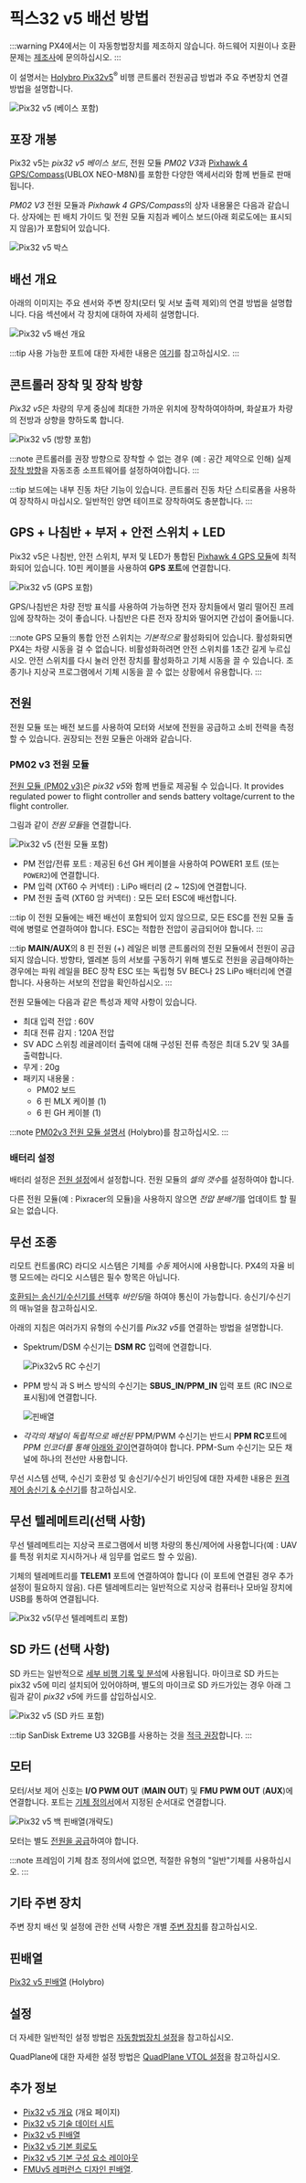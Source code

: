# 픽스32 v5 배선 방법

:::warning PX4에서는 이 자동항법장치를 제조하지 않습니다. 하드웨어 지원이나 호환 문제는 [제조사](https://shop.holybro.com/)에 문의하십시오.
:::

이 설명서는 [Holybro Pix32v5](../flight_controller/holybro_pix32_v5.md)<sup>&reg;</sup> 비행 콘트롤러 전원공급 방법과 주요 주변장치 연결 방법을 설명합니다.

![Pix32 v5 (베이스 포함)](../../assets/flight_controller/holybro_pix32_v5/IMG_3165.jpg)

## 포장 개봉

Pix32 v5는 *pix32 v5 베이스 보드*, 전원 모듈 *PM02 V3*과 [Pixhawk 4 GPS/Compass](https://shop.holybro.com/pixhawk-4-gps-module_p1094.html)(UBLOX NEO-M8N)를 포함한 다양한 액세서리와 함께 번들로 판매됩니다.

*PM02 V3* 전원 모듈과 *Pixhawk 4 GPS/Compass*의 상자 내용물은 다음과 같습니다. 상자에는 핀 배치 가이드 및 전원 모듈 지침과 베이스 보드(아래 회로도에는 표시되지 않음)가 포함되어 있습니다.

![Pix32 v5 박스](../../assets/flight_controller/holybro_pix32_v5/pix32_v5_unboxing_schematics.png)

## 배선 개요

아래의 이미지는 주요 센서와 주변 장치(모터 및 서보 출력 제외)의 연결 방법을 설명합니다. 다음 섹션에서 각 장치에 대하여 자세히 설명합니다.

![Pix32 v5 배선 개요](../../assets/flight_controller/holybro_pix32_v5/pix32_v5_wiring_overview.jpg)

:::tip
사용 가능한 포트에 대한 자세한 내용은 [여기](http://www.holybro.com/manual/Holybro_PIX32-V5_PINOUTS_V1.1.pdf)를 참고하십시오.
:::

## 콘트롤러 장착 및 장착 방향

*Pix32 v5*은 차량의 무게 중심에 최대한 가까운 위치에 장착하여야하며, 화살표가 차량의 전방과 상향을 향하도록 합니다.

![Pix32 v5 (방향 포함)](../../assets/flight_controller/holybro_pix32_v5/pix32_v5_orientation.png)

:::note
콘트롤러를 권장 방향으로 장착할 수 없는 경우 (예 : 공간 제약으로 인해) 실제 [장착 방향](../config/flight_controller_orientation.md)을 자동조종 소프트웨어를 설정하여야합니다.
:::

:::tip
보드에는 내부 진동 차단 기능이 있습니다. 콘트롤러 진동 차단 스티로폼을 사용하여 장착하시 마십시오. 일반적인 양면 테이프로 장착하여도 충분합니다.
:::

## GPS + 나침반 + 부저 + 안전 스위치 + LED

Pix32 v5은 나침반, 안전 스위치, 부저 및 LED가 통합된 [Pixhawk 4 GPS 모듈](https://shop.holybro.com/pixhawk-4-gps-module_p1094.html)에 최적화되어 있습니다. 10핀 케이블을 사용하여 **GPS 포트**에 연결합니다.

![Pix32 v5 (GPS 포함)](../../assets/flight_controller/holybro_pix32_v5/pix32_v5_connection_gps_compass.jpg)

GPS/나침반은 차량 전방 표식를 사용하여 가능하면 전자 장치들에서 멀리 떨어진 프레임에 장착하는 것이 좋습니다. 나침반은 다른 전자 장치와 떨어지면 간섭이 줄어듦니다.

:::note GPS
모듈의 통합 안전 스위치는 *기본적으로* 활성화되어 있습니다. 활성화되면 PX4는 차량 시동을 걸 수 없습니다. 비활성화하려면 안전 스위치를 1초간 길게 누르십시오. 안전 스위치를 다시 눌러 안전 장치를 활성화하고 기체 시동을 끌 수 있습니다. 조종기나 지상국 프로그램에서 기체 시동을 끌 수 없는 상황에서 유용합니다.
:::

## 전원

전원 모듈 또는 배전 보드를 사용하여 모터와 서보에 전원을 공급하고 소비 전력을 측정할 수 있습니다. 권장되는 전원 모듈은 아래와 같습니다.

<span id="pm02_v3"></span>
### PM02 v3 전원 모듈

[전원 모듈 (PM02 v3)](https://shop.holybro.com/power-modulepm02-v3_p1185.html)은 *pix32 v5*와 함께 번들로 제공될 수 있습니다. It provides regulated power to flight controller and sends battery voltage/current to the flight controller.

그림과 같이 *전원 모듈*을 연결합니다.

![Pix32 v5 (전원 모듈 포함)](../../assets/flight_controller/holybro_pix32_v5/pix32_v5_connection_power.jpg)

- PM 전압/전류 포트 : 제공된 6선 GH 케이블을 사용하여 POWER1 포트 (또는  `POWER2`)에 연결합니다.
- PM 입력 (XT60 수 커넥터) : LiPo 배터리 (2 ~ 12S)에 연결합니다.
- PM 전원 출력 (XT60 암 커넥터) : 모든 모터 ESC에 배선합니다.

:::tip
이 전원 모듈에는 배전 배선이 포함되어 있지 않으므로, 모든 ESC를 전원 모듈 출력에 병렬로 연결하여야 합니다. ESC는 적합한 전압이 공급되어야 합니다.
:::

:::tip
**MAIN/AUX**의 8 핀 전원 (+) 레일은 비행 콘트롤러의 전원 모듈에서 전원이 공급되지 않습니다. 방향타, 엘레본 등의 서보를 구동하기 위해 별도로 전원을 공급해야하는 경우에는 파워 레일을 BEC 장착 ESC 또는 독립형 5V BEC나 2S LiPo 배터리에 연결합니다. 사용하는 서보의 전압을 확인하십시오.
:::

전원 모듈에는 다음과 같은 특성과 제약 사항이 있습니다.
- 최대 입력 전압 : 60V
- 최대 전류 감지 : 120A 전압
- SV ADC 스위칭 레귤레이터 출력에 대해 구성된 전류 측정은 최대 5.2V 및 3A를 출력합니다.
- 무게 : 20g
- 패키지 내용물 :
  - PM02 보드
  - 6 핀 MLX 케이블 (1)
  - 6 핀 GH 케이블 (1)

:::note
[PM02v3 전원 모듈 설명서](http://www.holybro.com/manual/Holybro_PM02_v3_PowerModule_Manual.pdf) (Holybro)를 참고하십시오.
:::

### 배터리 설정

배터리 설정은 [전원 설정](../config/battery.md)에서 설정합니다. 전원 모듈의 *셀의 갯수*를 설정하여야 합니다.

다른 전원 모듈(예 : Pixracer의 모듈)을 사용하지 않으면 *전압 분배기*를 업데이트 할 필요는 없습니다.

## 무선 조종

리모트 컨트롤(RC) 라디오 시스템은 기체를 *수동* 제어시에 사용합니다. PX4의 자율 비행 모드에는 라디오 시스템은 필수 항목은 아닙니다.

[호환되는 송신기/수신기를 선택](../getting_started/rc_transmitter_receiver.md)후 *바인딩*을 하여야 통신이 가능합니다. 송신기/수신기의 매뉴얼을 참고하십시오.

아래의 지침은 여러가지 유형의 수신기를 *Pix32 v5*를 연결하는 방법을 설명합니다.

- Spektrum/DSM 수신기는 **DSM RC** 입력에 연결합니다.

  ![Pix32v5 RC 수신기](../../assets/flight_controller/holybro_pix32_v5/pix32_v5_receivers_connection.jpg)

- PPM 방식 과 S 버스 방식의 수신기는 **SBUS_IN/PPM_IN** 입력 포트 (RC IN으로 표시됨)에 연결합니다.

  ![핀배열](../../assets/flight_controller/holybro_pix32_v5/pix32_v5_pinouts_back_label.png)


- *각각의 채널이 독립적으로 배선된* PPM/PWM 수신기는 반드시 **PPM RC**포트에 *PPM 인코더를 통해* [아래와 같이](http://www.getfpv.com/radios/radio-accessories/holybro-ppm-encoder-module.html)연결하여야 합니다. PPM-Sum 수신기는 모든 채널에 하나의 전선만 사용합니다.

무선 시스템 선택, 수신기 호환성 및 송신기/수신기 바인딩에 대한 자세한 내용은 [원격 제어 송신기 & 수신기](../getting_started/rc_transmitter_receiver.md)를 참고하십시오.


## 무선 텔레메트리(선택 사항)

무선 텔레메트리는 지상국 프로그램에서 비행 차량의 통신/제어에 사용합니다(예 : UAV를 특정 위치로 지시하거나 새 임무를 업로드 할 수 있음).

기체의 텔레메트리를 **TELEM1** 포트에 연결하여야 합니다 (이 포트에 연결된 경우 추가 설정이 필요하지 않음). 다른 텔레메트리는 일반적으로 지상국 컴퓨터나 모바일 장치에 USB를 통하여 연결됩니다.

![Pix32 v5(무선 텔레메트리 포함)](../../assets/flight_controller/holybro_pix32_v5/pix32_v5_telemetry_radio.jpg)

## SD 카드 (선택 사항)

SD 카드는 일반적으로 [세부 비행 기록 및 분석](../getting_started/flight_reporting.md)에 사용됩니다. 마이크로 SD 카드는 pix32 v5에 미리 설치되어 있어야하며, 별도의 마이크로 SD 카드가있는 경우 아래 그림과 같이 *pix32 v5*에 카드를 삽입하십시오.

![Pix32 v5 (SD 카드 포함)](../../assets/flight_controller/holybro_pix32_v5/pix32_v5_sd_card.jpg)

:::tip
SanDisk Extreme U3 32GB를 사용하는 것을 [적극 권장](../dev_log/logging.md#sd-cards)합니다.
:::

## 모터

모터/서보 제어 신호는 **I/O PWM OUT** (**MAIN OUT**) 및 **FMU PWM OUT** (**AUX**)에 연결합니다. 포트는 [기체 정의서](../airframes/airframe_reference.md)에서 지정된 순서대로 연결합니다.

  ![Pix32 v5 백 핀배열(개략도)](../../assets/flight_controller/holybro_pix32_v5/pix32_v5_pinouts_back_label.png)

모터는 별도 [전원을 공급](#power)하여야 합니다.

:::note
프레임이 기체 참조 정의서에 없으면, 적절한 유형의 "일반"기체를 사용하십시오.
:::

## 기타 주변 장치

주변 장치 배선 및 설정에 관한 선택 사항은 개별 [주변 장치](../peripherals/README.md)를 참고하십시오.

## 핀배열

[Pix32 v5 핀배열](http://www.holybro.com/manual/Holybro_PIX32-V5_PINOUTS_V1.1.pdf) (Holybro)

## 설정

더 자세한 일반적인 설정 방법은 [자동항법장치 설정](../config/README.md)을 참고하십시오.

QuadPlane에 대한 자세한 설정 방법은 [QuadPlane VTOL 설정](../config_vtol/vtol_quad_configuration.md)을 참고하십시오.

<!-- Nice to have detailed wiring infographic and instructions for different vehicle types. --> 

## 추가 정보

- [Pix32 v5 개요](../flight_controller/holybro_pix32_v5.md) (개요 페이지)
- [Pix32 v5  기술 데이터 시트](http://www.holybro.com/manual/Holybro_PIX32-V5_technical_data_sheet_v1.1.pdf)
- [Pix32 v5 핀배열](http://www.holybro.com/manual/Holybro_PIX32-V5_PINOUTS_V1.1.pdf)
- [Pix32 v5 기본 회로도](http://www.holybro.com/manual/Holybro_PIX32-V5-BASE-Schematic_diagram.pdf)
- [Pix32 v5 기본 구성 요소 레이아웃](http://www.holybro.com/manual/Holybro_PIX32-V5-BASE-ComponentsLayout.pdf)
- [FMUv5 레퍼런스 디자인 핀배열](https://docs.google.com/spreadsheets/d/1-n0__BYDedQrc_2NHqBenG1DNepAgnHpSGglke-QQwY/edit#gid=912976165).
